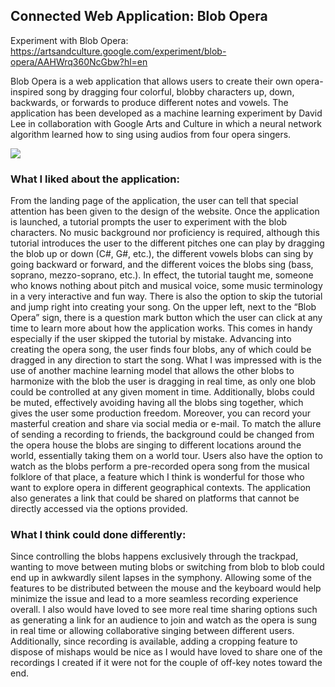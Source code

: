 ## Connected Web Application: Blob Opera

Experiment with Blob Opera: https://artsandculture.google.com/experiment/blob-opera/AAHWrq360NcGbw?hl=en

Blob Opera is a web application that allows users to create their own opera-inspired song by dragging four colorful, blobby characters up, down, backwards, or forwards to produce different notes and vowels. The application has been developed as a machine learning experiment by David Lee in collaboration with Google Arts and Culture in which a neural network algorithm learned how to sing using audios from four opera singers.

![](1.png)
### What I liked about the application: 

From the landing page of the application, the user can tell that special attention has been given to the design of the website. Once the application is launched, a tutorial prompts the user to experiment with the blob characters. No music background nor proficiency is required, although this tutorial introduces the user to the different pitches one can play by dragging the blob up or down (C#, G#, etc.), the different vowels blobs can sing by going backward or forward, and the different voices the blobs sing (bass, soprano, mezzo-soprano, etc.). In effect, the tutorial taught me, someone who knows nothing about pitch and musical voice, some music terminology in a very interactive and fun way. There is also the option to skip the tutorial and jump right into creating your song. On the upper left, next to the “Blob Opera” sign, there is a question mark button which the user can click at any time to learn more about how the application works. This comes in handy especially if the user skipped the tutorial by mistake. Advancing into creating the opera song, the user finds four blobs, any of which could be dragged in any direction to start the song. What I was impressed with is the use of another machine learning model that allows the other blobs to harmonize with the blob the user is dragging in real time, as only one blob could be controlled at any given moment in time. Additionally, blobs could be muted, effectively avoiding having all the blobs sing together, which gives the user some production freedom. Moreover, you can record your masterful creation and share via social media or e-mail. To match the allure of sending a recording to friends, the background could be changed from the opera house the blobs are singing to different locations around the world, essentially taking them on a world tour. Users also have the option to watch as the blobs perform a pre-recorded opera song from the musical folklore of that place, a feature which I think is wonderful for those who want to explore opera in different geographical contexts. The application also generates a link that could be shared on platforms that cannot be directly accessed via the options provided.

### What I think could done differently:

Since controlling the blobs happens exclusively through the trackpad, wanting to move between muting blobs or switching from blob to blob could end up in awkwardly silent lapses in the symphony. Allowing some of the features to be distributed between the mouse and the keyboard would help minimize the issue and lead to a more seamless recording experience overall. I also would have loved to see more real time sharing options such as generating a link for an audience to join and watch as the opera is sung in real time or allowing collaborative singing between different users. Additionally, since recording is available, adding a cropping feature to dispose of mishaps would be nice as I would have loved to share one of the recordings I created if it were not for the couple of off-key notes toward the end.
